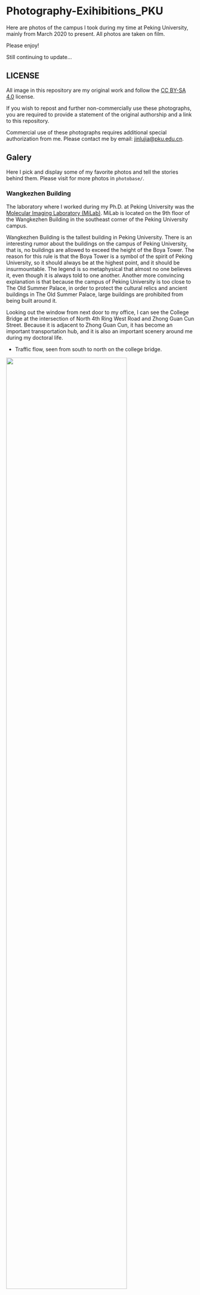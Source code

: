 # Photography-Exihibitions_PKU
Here are photos of the campus I took during my time at Peking University, mainly from March 2020 to present. All photos are taken on film.
 
Please enjoy!

Still continuing to update...

## LICENSE
All image in this repository are my original work and follow the [CC BY-SA 4.0](https://creativecommons.org/licenses/by-sa/4.0/legalcode) license.

If you wish to repost and further non-commercially use these photographs, you are required to provide a statement of the original authorship and a link to this repository.

Commercial use of these photographs requires additional special authorization from me. Please contact me by email: jinlujia@pku.edu.cn.

## Galery
Here I pick and display some of my favorite photos and tell the stories behind them. Please visit for more photos in `photobase/`.

### Wangkezhen Building
The laboratory where I worked during my Ph.D. at Peking University was the [Molecular Imaging Laboratory (MiLab)](http://www.milab.wiki/). MiLab is located on the 9th floor of the Wangkezhen Building in the southeast corner of the Peking University campus.

Wangkezhen Building is the tallest building in Peking University. There is an interesting rumor about the buildings on the campus of Peking University, that is, no buildings are allowed to exceed the height of the Boya Tower. The reason for this rule is that the Boya Tower is a symbol of the spirit of Peking University, so it should always be at the highest point, and it should be insurmountable. The legend is so metaphysical that almost no one believes it, even though it is always told to one another. Another more convincing explanation is that because the campus of Peking University is too close to The Old Summer Palace, in order to protect the cultural relics and ancient buildings in The Old Summer Palace, large buildings are prohibited from being built around it.

Looking out the window from next door to my office, I can see the College Bridge at the intersection of North 4th Ring West Road and Zhong Guan Cun Street. Because it is adjacent to Zhong Guan Cun, it has become an important transportation hub, and it is also an important scenery around me during my doctoral life.

- Traffic flow, seen from south to north on the college bridge.

<img src="./photobase/2020.03-04_Canon-AE1p_FD50mm-F1.4_Kodak-Potra-400/20210710-000003.jpg" width="80%"> 

- Wangkezhen Building, viewed from the College Bridge.

<img src="./photobase/2020.03-04_Canon-AE1p_FD50mm-F1.4_Kodak-Potra-400/20210710-000005.jpg" width="50%"> 

- Wangkezhen Building, viewed from the overpass across the street in Zhong Guan Cun.

<img src="./photobase/2020.03-04_Canon-AE1p_FD50mm-F1.4_Kodak-Potra-400/20210710-000037.jpg" width="80%"> 

### May Fourth Stadium
May 4th is a day of great significance to China. In the important political movement that took place on this day in 1919, the students of Peking University played a leading role. It is for this reason that the stadium named after the May Fourth Movement is of extraordinary significance in Peking University as a unique role.

For me, this is where I used to exercise regularly during my undergraduate years. I have taken Shaolin Stick and Badminton classes, both of which are taught at the May Fourth Stadium. Since my postgraduate studies, I have changed the location of my exercise to Khoo Teck Puat Gymnasium, which is more suitable for targeted exercise.

Nevertheless, for several years after that, whenever I set foot on the May Fourth Stadium, time seems to return to the time when I was an undergraduate student in an instant. Seeing the youth playing in the stadium, I realize that I will not stay young forever, but in this stadium, there will always be people who are young. The familiar and nostalgic feeling of youth brought to me by the May Fourth Stadium is an eternal gift for me.

- Youths play volleyball at the May Fourth Stadium.

<img src="./photobase/2020.03-04_Canon-AE1p_FD50mm-F1.4_Kodak-Potra-400/20210710-000046.jpg" width="80%"> 

<img src="./photobase/2020.03-04_Canon-AE1p_FD50mm-F1.4_Kodak-Potra-400/20210710-000045.jpg" width="50%"> 

### Zhong Guan Cun & The Gate City Mall
Zhong Guan Cun, just south of Peking University, was and may still be the center for the development of China's cutting-edge software and computer industries. A large number of technology companies such as Microsoft Research Asia, iQiyi, and Sohu have their headquarters here. Therefore, for the students of Peking University, especially those majoring in computer related fields, many companies located in Zhong Guan Cun have become the first choice for internship because of their close proximity. I briefly interned at a medical intelligence company here, developing artificial intelligence algorithms for medical imaging.

The Gate City Mall is located in the center of Zhong Guan Cun, south of Zhong Guan Cun Square, where the Haidian Huangzhuang was around. Its history is not very long, but at least it has been around since I came to Beijing in 2015. It is no exaggeration to say that the Gate City Mall is one of the important activity places for all Peking University students. All kinds of restaurants, clothing stores and cosmetic stores are gathered here. In addition, there is also a movie theater closest to Peking University - Jinyi Cinema. The first movie I saw in Beijing, "The Little Prince", was in this theater, and it left a few but deep memories in my life at Peking University.

- Vehicles waiting for traffic light in front of the Zhongke Building.

<img src="./photobase/2020.03-04_Canon-AE1p_FD50mm-F1.4_Kodak-Potra-400/20210710-000025.jpg" width="80%"> 

- Zhong Guan Cun subway station in the evening.

<img src="./photobase/2020.03-04_Canon-AE1p_FD50mm-F1.4_Kodak-Potra-400/20210710-000006.jpg" width="80%"> 

- Child skating on Zhong Guan Cun Square.

<img src="./photobase/2020.03-04_Canon-AE1p_FD50mm-F1.4_Kodak-Potra-400/20210710-000031.jpg" width="80%"> 

- Founder International Building.

<img src="./photobase/2020.03-04_Canon-AE1p_FD50mm-F1.4_Kodak-Potra-400/20210710-000043.jpg" width="50%"> 

- A stall selling candied haws on a stick in the ground floor of the Gate City Mall.

<img src="./photobase/2020.03-04_Canon-AE1p_FD50mm-F1.4_Kodak-Potra-400/20210710-000035.jpg" width="80%"> 

### Other sundry views around PKU
- A couple on the overpass in Zhong Guan Cun.

<img src="./photobase/2020.03-04_Canon-AE1p_FD50mm-F1.4_Kodak-Potra-400/20210710-000023.jpg" width="50%"> 

- On the overpass across the street in Zhong Guan Cun, two construction workers are having dinner.

<img src="./photobase/2020.03-04_Canon-AE1p_FD50mm-F1.4_Kodak-Potra-400/20210710-000036.jpg" width="80%"> 

### Yan Yuan in Spring
From a high enough aerial view, Weiming Lake and Boya Tower are in the center of the entire Yanyuan Garden, and in the north of it are some quaint courtyards, which house some "far from the secular" research institutes, among which I am impressed by the International Mathematics Research Center and School of Archaeology and Museology. On the south side of Weiming Lake and Boya Tower, through the transition of an undulating mountain, from north to south, there are the biological specimen museum, the old biological building, the earth science building, and the cultural and historical building. A large area further south is occupied by teaching buildings and canteens. The southernmost area of Yanyuan is the area with the most students, because almost all the student dormitories are distributed here.
Spring is the season of growth, and everywhere on campus is full of vitality, especially in the northern part of Yanyuan. Spring in Yanyuan is the most popular season for most Peking University people, except those who are allergic to juniper pollen.